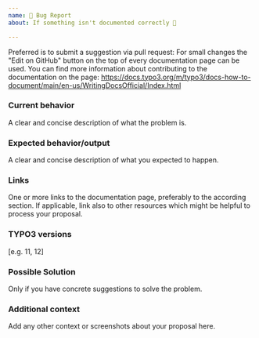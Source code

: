 ```yaml
---
name: 🐛 Bug Report
about: If something isn't documented correctly 🤔

---
```


Preferred is to submit a suggestion via pull request: For small changes the
"Edit on GitHub" button on the top of every documentation
page can be used. You can find more information about contributing to the
documentation on the page:
https://docs.typo3.org/m/typo3/docs-how-to-document/main/en-us/WritingDocsOfficial/Index.html

### Current behavior

A clear and concise description of what the problem is.

### Expected behavior/output

A clear and concise description of what you expected to happen.

### Links

One or more links to the documentation page, preferably to the according
section. If applicable, link also to other resources which might be helpful
to process your proposal.

### TYPO3 versions

[e.g. 11, 12]

### Possible Solution

Only if you have concrete suggestions to solve the problem.

### Additional context

Add any other context or screenshots about your proposal here.
